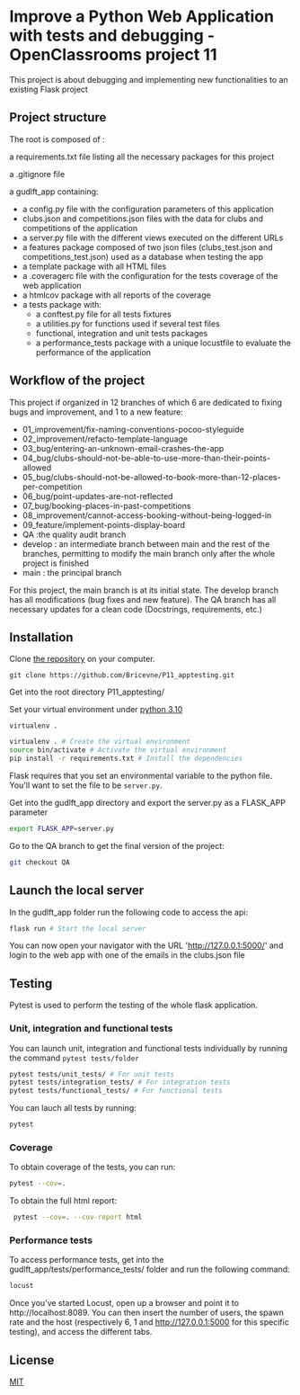 # Improve a Python Web Application with tests and debugging - OpenClassrooms project 11

This project is about debugging and implementing new functionalities to an existing Flask project

## Project structure

The root is composed of :

a requirements.txt file listing all the necessary packages for this project

a .gitignore file

a gudlft_app containing:

- a config.py file with the configuration parameters of this application
- clubs.json and competitions.json files with the data for clubs and competitions of the application
- a server.py file with the different views executed on the different URLs
- a features package composed of two json files (clubs_test.json and competitions_test.json) used as a database when testing the app
- a template package with all HTML files
- a .coveragerc file with the configuration for the tests coverage of the web application
- a htmlcov package with all reports of the coverage
- a tests package with:
  - a conftest.py file for all tests fixtures
  - a utilities.py for functions used if several test files
  - functional, integration and unit tests packages
  - a performance_tests package with a unique locustfile to evaluate the performance of the application

## Workflow of the project

This project if organized in 12 branches of which 6 are dedicated to fixing bugs and improvement, and 1 to a new feature:

- 01_improvement/fix-naming-conventions-pocoo-styleguide
- 02_improvement/refacto-template-language
- 03_bug/entering-an-unknown-email-crashes-the-app
- 04_bug/clubs-should-not-be-able-to-use-more-than-their-points-allowed
- 05_bug/clubs-should-not-be-allowed-to-book-more-than-12-places-per-competition
- 06_bug/point-updates-are-not-reflected
- 07_bug/booking-places-in-past-competitions
- 08_improvement/cannot-access-booking-without-being-logged-in
- 09_feature/implement-points-display-board
- QA :the quality audit branch
- develop : an intermediate branch between main and the rest of the branches, permitting to modify the main branch only after the whole project is finished
- main : the principal branch

For this project, the main branch is at its initial state. The develop branch has all modifications (bug fixes and new feature).
The QA branch has all necessary updates for a clean code (Docstrings, requirements, etc.)

## Installation

Clone [the repository](https://github.com/Bricevne/P11_apptesting.git) on your computer.

```
git clone https://github.com/Bricevne/P11_apptesting.git
```

Get into the root directory P11_apptesting/

Set your virtual environment under [python 3.10](https://www.python.org/downloads/release/python-3100/)

<code>virtualenv .</code>

```bash
virtualenv . # Create the virtual environment
source bin/activate # Activate the virtual environment
pip install -r requirements.txt # Install the dependencies
```

Flask requires that you set an environmental variable to the python file. You'll want to set the file to be <code>server.py</code>. 

Get into the gudlft_app directory and export the server.py as a FLASK_APP parameter

```bash
export FLASK_APP=server.py  
```

Go to the QA branch to get the final version of the project:

```bash
git checkout QA
```

## Launch the local server

In the gudlft_app folder run the following code to access the api:

```bash
flask run # Start the local server
```

You can now open your navigator with the URL 'http://127.0.0.1:5000/' and login to the web app with one of the emails in the clubs.json file

## Testing

Pytest is used to perform the testing of the whole flask application.

### Unit, integration and functional tests

You can launch unit, integration and functional tests individually by running the command <code>pytest tests/folder</code>

```bash
pytest tests/unit_tests/ # For unit tests
pytest tests/integration_tests/ # For integration tests
pytest tests/functional_tests/ # For functional tests
```

You can lauch all tests by running:

```bash
pytest
```

### Coverage

To obtain coverage of the tests, you can run:

```bash
pytest --cov=.
```

To obtain the full html report:

```bash
 pytest --cov=. --cov-report html
 ```

### Performance tests

To access performance tests, get into the gudlft_app/tests/performance_tests/ folder and run the following command:

```bash
locust
```

Once you’ve started Locust, open up a browser and point it to http://localhost:8089. 
You can then insert the number of users, the spawn rate and the host (respectively 6, 1 and http://127.0.0.1:5000 for
this specific testing), and access the different tabs.

## License

[MIT](https://choosealicense.com/licenses/mit/)